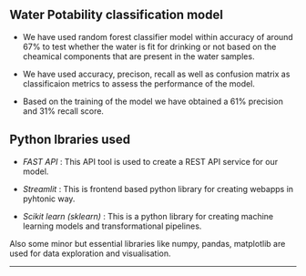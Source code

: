 ## Water Potability classification model

- We have used random forest classifier model within accuracy of around 67% to test whether the water is fit for drinking or not based on the cheamical components that are present in the water samples.

- We have used accuracy, precison, recall as well as confusion matrix as classificaion metrics to assess the performance of the model.

- Based on the training of the model we have obtained a 61% precision and 31% recall score.


## Python lbraries used

- *FAST API* : This API tool is used to create a REST API service for our model.

- *Streamlit* : This is frontend based python library for creating webapps in pyhtonic way.

- *Scikit learn (sklearn)* : This is a python library for creating machine learning models and transformational pipelines.

Also some minor but essential libraries like numpy, pandas, matplotlib are used for data exploration and visualisation.

---

